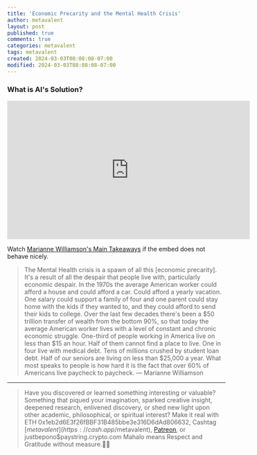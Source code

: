 ```yaml
---
title: 'Economic Precarity and the Mental Health Crisis'
author: metavalent
layout: post
published: true
comments: true
categories: metavalent
tags: metavalent
created: 2024-03-03T08:08:08-07:00
modified: 2024-03-03T08:08:08-07:00
---
```


### What is AI's Solution?

<!-- YouTube Player -->
<iframe id="ytplayer" type="text/html" class="center" width="560" height="320" src="https://www.youtube.com/embed/QhsuiMOHGiY?t=54s" frameborder="0"></iframe>

Watch [Marianne Williamson's Main Takeaways](https://youtu.be/QhsuiMOHGiY?t=54s) if the embed does not behave nicely.

> The Mental Health crisis is a spawn of all this [economic precarity]. It's a result of all the despair that people live with, particularly economic despair. In the 1970s the average American worker could afford a house and could afford a car. Could afford a yearly vacation. One salary could support a family of four and one parent could stay home with the kids if they wanted to, and they could afford to send their kids to college. Over the last few decades there's been a $50 trillion transfer of wealth from the bottom 90%, so that today the average American worker lives with a level of constant and chronic economic struggle. One-third of people working in America live on less than $15 an hour. Half of them cannot find a place to live. One in four live with medical debt. Tens of millions crushed by student loan debt. Half of our seniors are living on less than $25,000 a year. What most speaks to people is how hard it is the fact that over 60% of Americans live paycheck to paycheck. &mdash; Marianne Williamson

---
> Have you discovered or learned something interesting or valuable? Something that piqued your imagination, sparked creative insight, deepened research, enlivened discovery, or shed new light upon other academic, philosophical, or spiritual interest? Make it real with ETH 0x1eb2d6E3f26fBBF31B485bbe3e316D6dAd806632, Cashtag [$metavalent](https://cash.app/$metavalent), [Patreon](https://patreon.com/metavalent), or justbepono$paystring.crypto.com Mahalo means Respect and Gratitude without measure.🙏🏼
